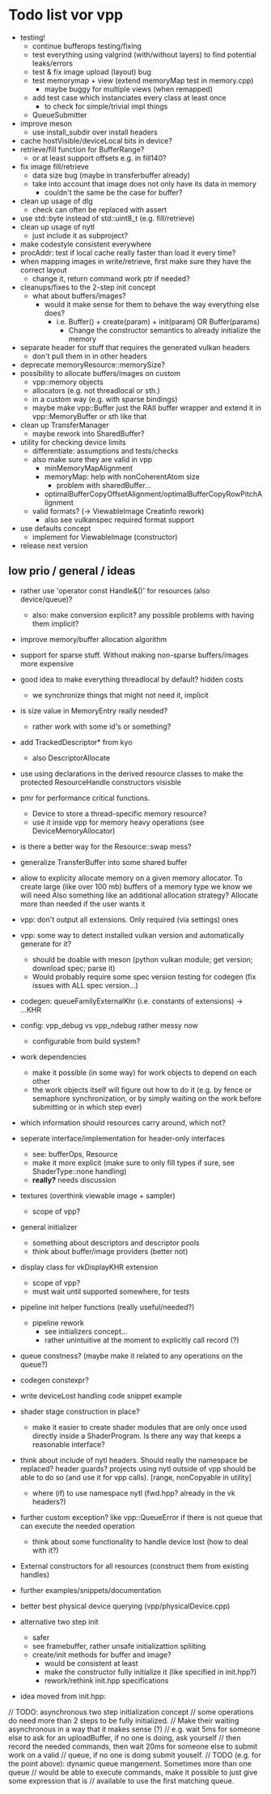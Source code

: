 Todo list vor vpp
=================

- testing!
	- continue bufferops testing/fixing
	- test everything using valgrind (with/without layers) to find potential leaks/errors
	- test & fix image upload (layout) bug
	- test memorymap + view (extend memoryMap test in memory.cpp)
		- maybe buggy for multiple views (when remapped)
	- add test case which instanciates every class at least once
		- to check for simple/trivial impl things
	- QueueSubmitter
- improve meson
	- use install_subdir over install headers
- cache hostVisible/deviceLocal bits in device?
- retrieve/fill function for BufferRange?
	- or at least support offsets e.g. in fill140?
- fix image fill/retrieve
	- data size bug (maybe in transferbuffer already)
	- take into account that image does not only have its data in memory
		- couldn't the same be the case for buffer?
- clean up usage of dlg
	- check can often be replaced with assert
- use std::byte instead of std::uint8_t (e.g. fill/retrieve)
- clean up usage of nytl
	- just include it as subproject?
- make codestyle consistent everywhere
- procAddr: test if local cache really faster than load it every time?
- when mapping images in write/retrieve, first make sure they have the correct layout
	- change it, return command work ptr if needed?
- cleanups/fixes to the 2-step init concept
	- what about buffers/images?
		- would it make sense for them to behave the way everything else does?
			- i.e. Buffer() + create(param) + init(param) OR Buffer(params)
				- Change the constructor semantics to already initialize the memory
- separate header for stuff that requires the generated vulkan headers
	- don't pull them in in other headers
- deprecate memoryResource::memorySize?
- possibility to allocate buffers/images on custom
	- vpp::memory objects
	- allocators (e.g. not threadlocal or sth.)
	- in a custom way (e.g. with sparse bindings)
	- maybe make vpp::Buffer just the RAII buffer wrapper and extend it
		in vpp::MemoryBuffer or sth like that
- clean up TransferManager
	- maybe rework into SharedBuffer?
- utility for checking device limits
	- differentiate: assumptions and tests/checks
	- also make sure they are valid in vpp
		- minMemoryMapAlignment
		- memoryMap: help with nonCoherentAtom size
			- problem with sharedBuffer...
		- optimalBufferCopyOffsetAlignment/optimalBufferCopyRowPitchAlignment
	- valid formats? (-> ViewableImage Creatinfo rework)
		- also see vulkanspec required format support
- use defaults concept
	- implement for ViewableImage (constructor)
- release next version

low prio / general / ideas
--------------------------

- rather use 'operator const Handle&()' for resources (also device/queue)?
	- also: make conversion explicit? any possible problems with having them
	  implicit?
- improve memory/buffer allocation algorithm
- support for sparse stuff. Without making non-sparse buffers/images more expensive
- good idea to make everything threadlocal by default? hidden costs
	- we synchronize things that might not need it, implicit
- is size value in MemoryEntry really needed?
	- rather work with some id's or something?
- add TrackedDescriptor* from kyo
	- also DescriptorAllocate
- use using declarations in the derived resource classes to make the
	protected ResourceHandle constructors visisble
- pmr for performance critical functions.
	- Device to store a thread-specific memory resource?
	- use it inside vpp for memory heavy operations (see DeviceMemoryAllocator)
- is there a better way for the Resource::swap mess?
- generalize TransferBuffer into some shared buffer
- allow to explicity allocate memory on a given memory allocator.
  To create large (like over 100 mb) buffers of a memory type we know we will need
  Also something like an additional allocation strategy?
  Allocate more than needed if the user wants it
- vpp: don't output all extensions. Only required (via settings) ones
- vpp: some way to detect installed vulkan version and automatically generate for it?
	- should be doable with meson (python vulkan module; get version; download spec; parse it)
	- Would probably require some spec version testing for codegen (fix issues with ALL spec version...)
- codegen: queueFamilyExternalKhr (i.e. constants of extensions) -> ...KHR
- config: vpp_debug vs vpp_ndebug rather messy now
	- configurable from build system?
- work dependencies
	- make it possible (in some way) for work objects to depend on each other
	- the work objects itself will figure out how to do it (e.g. by fence or
		semaphore synchronization, or by simply waiting on the work before
		submitting or in which step ever)
- which information should resources carry around, which not?
- seperate interface/implementation for header-only interfaces
	- see: bufferOps, Resource
	- make it more explicit (make sure to only fill types if sure, see ShaderType::none handling)
	- __really?__ needs discussion
- textures (overthink viewable image + sampler)
	- scope of vpp?
- general initializer
	- something about descriptors and descriptor pools
	- think about buffer/image providers (better not)
- display class for vkDisplayKHR extension
	- scope of vpp?
	- must wait until supported somewhere, for tests
- pipeline init helper functions (really useful/needed?)
	- pipeline rework
		- see initializers concept...
		- rather unintuitive at the moment to explicitly call record (?)
- queue constness? (maybe make it related to any operations on the queue?)
- codegen constexpr?
- write deviceLost handling code snippet example
- shader stage construction in place?
	- make it easier to create shader modules that are only once used directly inside
		a ShaderProgram. Is there any way that keeps a reasonable interface?

- think about include of nytl headers. Should really the namespace be replaced? header guards?
	projects using nytl outside of vpp should be able to do so (and use it for vpp calls).
	[range, nonCopyable in utility]
	- where (if) to use namespace nytl (fwd.hpp? already in the vk headers?)

- further custom exception? like vpp::QueueError if there is not queue that
	can execute the needed operation
	- think about some functionality to handle device lost (how to deal with it?)

- External constructors for all resources (construct them from existing handles)
- further examples/snippets/documentation
- better best physical device querying (vpp/physicalDevice.cpp)

- alternative two step init
	- safer
	- see framebuffer, rather unsafe initializattion spliiting
	- create/init methods for buffer and image?
		- would be consistent at least
		- make the constructor fully initialize it (like specified in init.hpp?)
		- rework/rethink init.hpp specifications

- idea moved from init.hpp:

// TODO: asynchronous two step initialization concept
// some operations do need more than 2 steps to be fully initialized.
// Make their waiting asynchronous in a way that it makes sense (?)
// e.g. wait 5ms for someone else to ask for an uploadBuffer, if no one is doing, ask yourself
// then record the needed commands, then wait 20ms for someone else to submit work on a valid
// queue, if no one is doing submit youself.
// TODO (e.g. for the point above): dynamic queue mangement. Sometimes more than one queue
// would be able to execute commands, make it possible to just give some expression that is
// available to use the first matching queue.

